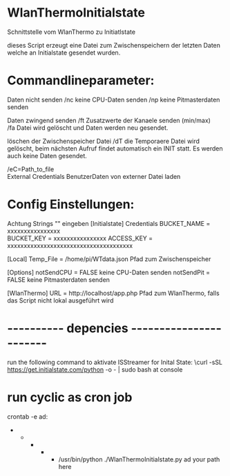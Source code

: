 # WlanThermoInitialstate
Schnittstelle vom WlanThermo zu Initiatlstate

dieses Script erzeugt eine Datei zum Zwischenspeichern der letzten Daten welche an Initialstate gesendet wurden.

# Commandlineparameter:
Daten nicht senden
/nc       keine CPU-Daten senden
/np       keine Pitmasterdaten senden

Daten zwingend senden
/ft       Zusatzwerte der Kanaele senden (min/max)        
/fa       Datei wird gelöscht und Daten werden neu gesendet.

löschen der Zwischenspeicher Datei
/dT       die Temporaere Datei wird gelöscht,
          beim nächsten Aufruf findet automatisch ein INIT statt.
          Es werden auch keine Daten gesendet.

/eC=Path_to_file  
          External Credentials BenutzerDaten von externer Datei laden


# Config Einstellungen:
Achtung Strings "" eingeben
[Initialstate]                Credentials
BUCKET_NAME = xxxxxxxxxxxxxxxx          
BUCKET_KEY = xxxxxxxxxxxxxxxx
ACCESS_KEY = xxxxxxxxxxxxxxxxxxxxxxxxxxxxxxxxxxxxxx

[Local]
Temp_File = /home/pi/WTdata.json       Pfad zum Zwischenspeicher

[Options]
notSendCPU = FALSE              keine CPU-Daten senden
notSendPit = FALSE              keine Pitmasterdaten senden

[WlanThermo]
URL = http://localhost/app.php  Pfad zum WlanThermo, falls das Script nicht lokal ausgeführt wird


# ---------- depencies -----------------------
run the following command to aktivate ISStreamer for Inital State:
\curl -sSL https://get.initialstate.com/python -o - | sudo bash
at console

# run cyclic as cron job
crontab -e
ad:
* * * * * /usr/bin/python ./WlanThermoInitialstate.py
                           ad your path here
